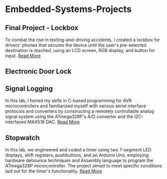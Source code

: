 # Embedded-Systems-Projects


## Final Project - Lockbox 
To combat the rise in texting-and-driving accidents, I created a lockbox for drivers' phones that secures the device until the user's pre-selected destination is reached, using an LCD screen, RGB display, and button for input. [Read More](https://github.com/fqkammona/Embedded-Systems-Projects/tree/main/FinalProject-Lockbox)

## Electronic Door Lock

## Signal Logging 
In this lab, I honed my skills in C-based programming for AVR microcontrollers and familiarized myself with various serial interface protocols and converters by constructing a remotely controllable analog signal system using the ATmega328P's A/D converter and the I2C-interfaced MAX518 DAC.
[Read More](https://github.com/fqkammona/Embedded-Systems-Projects/tree/main/Lab-SignalLogging)

## Stopwatch
In this lab, we engineered and coded a timer using two 7-segment LED displays, shift registers, pushbuttons, and an Arduino Uno, employing hardware debounce techniques and Assembly language to program the ATmega328P microcontroller. The project aimed to meet specific conditions laid out for the timer's functionality. [Read More](https://github.com/fqkammona/Embedded-Systems-Projects/tree/main/Lab-Stopwatch#readme)
